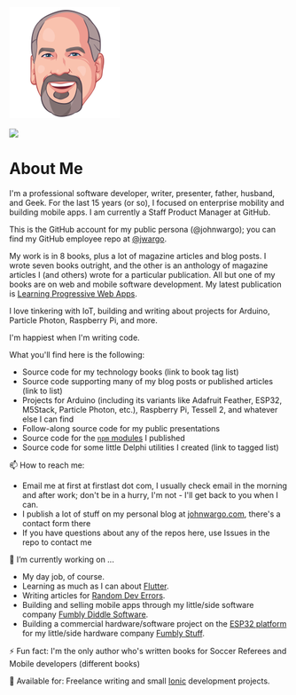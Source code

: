 ![JMW Avatar](https://github.com/johnwargo/johnwargo/blob/master/images/jmw-avatar-200.png)

<img align="center" src="https://github-readme-stats.vercel.app/api/?username=rebelchris&theme=dracula"/>

# About Me

I'm a professional software developer, writer, presenter, father, husband, and Geek. For the last 15 years (or so), I focused on enterprise mobility and building mobile apps. I am currently a Staff Product Manager at GitHub.

This is the GitHub account for my public persona (@johnwargo); you can find my GitHub employee repo at [@jwargo](https://github.com/jwargo).

My work is in 8 books, plus a lot of magazine articles and blog posts. I wrote seven books outright, and the other is an anthology of magazine articles I (and others) wrote for a particular publication. All but one of my books are on web and mobile software development. My latest publication is [Learning Progressive Web Apps](https://learningpwa.com).

I love tinkering with IoT, building and writing about projects for Arduino, Particle Photon, Raspberry Pi, and more.

I'm happiest when I'm writing code.

What you'll find here is the following:

* Source code for my technology books (link to book tag list)
* Source code supporting many of my blog posts or published articles (link to list)
* Projects for Arduino (including its variants like Adafruit Feather, ESP32, M5Stack, Particle Photon, etc.), Raspberry Pi, Tessell 2, and whatever else I can find
* Follow-along source code for my public presentations
* Source code for the [`npm` modules](https://www.npmjs.com/settings/johnwargo/packages) I published
* Source code for some little Delphi utilities I created (link to tagged list)

📫 How to reach me:

* Email me at first at firstlast dot com, I usually check email in the morning and after work; don't be in a hurry, I'm not - I'll get back to you when I can.
* I publish a lot of stuff on my personal blog at [johnwargo.com](https://johnwargo.com), there's a contact form there
* If you have questions about any of the repos here, use Issues in the repo to contact me

🔭 I’m currently working on ...

* My day job, of course.
* Learning as much as I can about [Flutter](https://flutter.dev/).
* Writing articles for [Random Dev Errors](https://randomerrors.dev/).
* Building and selling mobile apps through my little/side software company [Fumbly Diddle Software](https://fumblydiddle.com/).
* Building a commercial hardware/software project on the [ESP32 platform](https://www.espressif.com/en/products/socs/esp32/overview) for my little/side hardware company [Fumbly Stuff](https://fumblystuff.com/).

⚡ Fun fact: I'm the only author who's written books for Soccer Referees and Mobile developers (different books)

🤔 Available for: Freelance writing and small [Ionic](https://ionicframework.com/) development projects.

<!--
**johnwargo/johnwargo** is a ✨ _special_ ✨ repository because its `README.md` (this file) appears on your GitHub profile.

Here are some ideas to get you started:

- 🔭 I’m currently working on ...
- 🌱 I’m currently learning ...
- 👯 I’m looking to collaborate on ...
- 🤔 I’m looking for help with ...
- 💬 Ask me about ...
- 📫 How to reach me: ...
- 😄 Pronouns: ...
- ⚡ Fun fact: ...
-->
